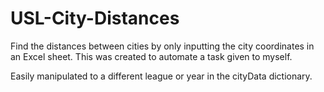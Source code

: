 # USL-City-Distances
Find the distances between cities by only inputting the city coordinates in an Excel sheet. This was created to automate a task given to myself.

Easily manipulated to a different league or year in the cityData dictionary. 
